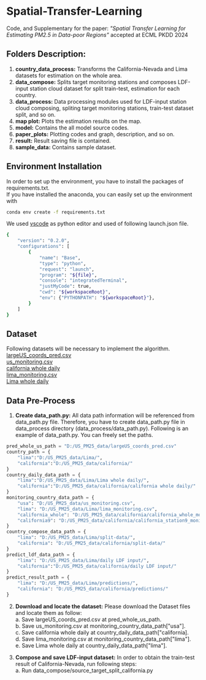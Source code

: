 # Spatial-Transfer-Learning
Code, and Supplementary for the paper: _"Spatial Transfer Learning for Estimating PM2.5 in Data-poor Regions"_ accepted at ECML PKDD 2024

## Folders Description:
1. **country_data_process:** Transforms the California-Nevada and Lima datasets for estimation on the whole area.
2. **data_compose:** Splits target monitoring stations and composes LDF-input station cloud dataset for split train-test, estimation for each country.
3. **data_process:** Data processing modules used for LDF-input station cloud composing, spliting target monitoring stations, train-test dataset split, and so on. 
4. **map plot:** Plots the estimation results on the map.
5. **model:** Contains the all model source codes.
6. **paper_plots:** Plotting codes and graph, description, and so on.
7. **result:** Result saving file is contained.
8. **sample_data:** Contains sample dataset.

## Environment Installation
In order to set up the environment, you have to install the packages of requirements.txt. <br/>
If you have installed the anaconda, you can easily set up the environment with
```bash
conda env create -f requirements.txt
```
We used [vscode](https://code.visualstudio.com/) as python editor and used of following launch.json file.
```bash
{
    "version": "0.2.0",
    "configurations": [
        {
            "name": "Base",
            "type": "python",
            "request": "launch",
            "program": "${file}",
            "console": "integratedTerminal",
            "justMyCode": true,
            "cwd": "${workspaceRoot}",
            "env": {"PYTHONPATH": "${workspaceRoot}"},
        }
    ]
}
```
## Dataset
Following datasets will be necessary to implement the algorithm. <br/>
[largeUS_coords_pred.csv](https://drive.google.com/file/d/132FhxRaI3H_mZkZtPBxSKD4aFpFzdGGR/view?usp=sharing) <br/>
[us_monitoring.csv](https://drive.google.com/file/d/1G_nd7PGVF51kL-PtJVYlrIQ1UBmhd0Vd/view?usp=drive_link) <br/>
[california whole daily](https://drive.google.com/file/d/1_2BYE8ARP3dN0GtQlSz7CtvDtKKNPB-w/view?usp=sharing) <br/>
[lima_monitoring.csv](https://drive.google.com/file/d/1m3vo-fdFPsI0nUxhewav0z3U-vlr4ENR/view?usp=sharing) <br/>
[Lima whole daily](https://drive.google.com/file/d/1lcxONNVTJFrL6tLatMSRkrjBq0CIR7WN/view?usp=sharing) <br/>

## Data Pre-Process
1. **Create data_path.py:** All data path information will be referenced from data_path.py file. Therefore, you have to create data_path.py file in data_process directory (data_process/data_path.py). Following is an example of data_path.py. You can freely set the paths.
```python
pred_whole_us_path = "D:/US_PM25_data/largeUS_coords_pred.csv"
country_path = {
    "lima":"D:/US_PM25_data/Lima/",
    "california":"D:/US_PM25_data/california/"
}
country_daily_data_path = {
    "lima":"D:/US_PM25_data/Lima/Lima whole daily/",
    "california":"D:/US_PM25_data/california/california whole daily/"
}
monitoring_country_data_path = {
    "usa": "D:/US_PM25_data/us_monitoring.csv",
    "lima": "D:/US_PM25_data/Lima/lima_monitoring.csv",
    "california_whole": "D:/US_PM25_data/california/california_whole_monitoring.csv",
    "california9": "D:/US_PM25_data/california/california_station9_monitoring.csv"
}
country_compose_data_path = {
    "lima": "D:/US_PM25_data/Lima/split-data/",
    "california": "D:/US_PM25_data/california/split-data/"
}
predict_ldf_data_path = {
    "lima": "D:/US_PM25_data/Lima/daily LDF input/",
    "california":"D:/US_PM25_data/california/daily LDF input/"
}
predict_result_path = {
    "lima": "D:/US_PM25_data/Lima/predictions/",
    "california": "D:/US_PM25_data/california/predictions/"
}
```

2. **Download and locate the dataset:** Please download the Dataset files and locate them as follow: <br/>
    a. Save largeUS_coords_pred.csv at pred_whole_us_path. <br/>
    b. Save us_monitoring.csv at monitoring_country_data_path["usa"]. <br/>
    c. Save california whole daily at country_daily_data_path["california]. <br/>
    d. Save lima_monitoring.csv at monitoring_country_data_path["lima"]. <br/>
    e. Save Lima whole daily at country_daily_data_path["lima"]. <br/>

3. **Compose and save LDF-input dataset:** In order to obtain the train-test result of California-Nevada, run following steps: <br/>
    a. Run data_compose/source_target_split_california.py
